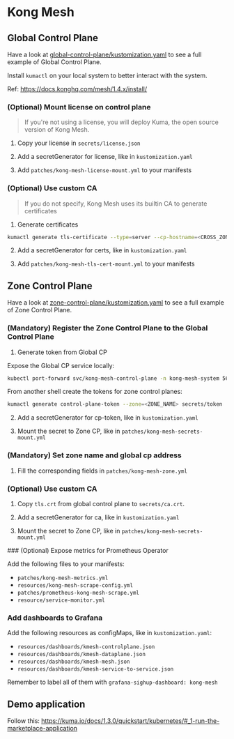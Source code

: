 # Kong Mesh

## Global Control Plane

Have a look at [global-control-plane/kustomization.yaml](global-control-plane/kustomization.yaml) to see a full example of Global Control Plane.

Install `kumactl` on your local system to better interact with the system.

Ref: https://docs.konghq.com/mesh/1.4.x/install/

### (Optional) Mount license on control plane

> If you're not using a license, you will deploy Kuma, the open source version of Kong Mesh.

1. Copy your license in `secrets/license.json`

2. Add a secretGenerator for license, like in `kustomization.yaml`

3. Add `patches/kong-mesh-license-mount.yml` to your manifests

### (Optional) Use custom CA

> If you do not specify, Kong Mesh uses its builtin CA to generate certificates

1. Generate certificates

```bash
kumactl generate tls-certificate --type=server --cp-hostname=<CROSS_ZONE_KUMA_CP_DNS_NAME> --cert-file=secrets/tls.crt --key-file=secrets/tls.key
```

2. Add a secretGenerator for certs, like in `kustomization.yaml`

3. Add `patches/kong-mesh-tls-cert-mount.yml` to your manifests

## Zone Control Plane

Have a look at [zone-control-plane/kustomization.yaml](zone-control-plane/kustomization.yaml) to see a full example of Zone Control Plane.

### (Mandatory) Register the Zone Control Plane to the Global Control Plane

1. Generate token from Global CP

Expose the Global CP service locally:
```bash
kubectl port-forward svc/kong-mesh-control-plane -n kong-mesh-system 5681:5681
```

From another shell create the tokens for zone control planes:
```bash
kumactl generate control-plane-token --zone=<ZONE_NAME> secrets/token
```

2. Add a secretGenerator for cp-token, like in `kustomization.yaml`

3. Mount the secret to Zone CP, like in `patches/kong-mesh-secrets-mount.yml`

### (Mandatory) Set zone name and global cp address

1. Fill the corresponding fields in `patches/kong-mesh-zone.yml`

### (Optional) Use custom CA

1. Copy `tls.crt` from global control plane to `secrets/ca.crt`.

2. Add a secretGenerator for ca, like in `kustomization.yaml`

3. Mount the secret to Zone CP, like in `patches/kong-mesh-secrets-mount.yml`

### (Optional) Expose metrics for Prometheus Operator

Add the following files to your manifests:

- `patches/kong-mesh-metrics.yml`
- `resources/kong-mesh-scrape-config.yml`
- `patches/prometheus-kong-mesh-scrape.yml`
- `resource/service-monitor.yml`

### Add dashboards to Grafana

Add the following resources as configMaps, like in `kustomization.yaml`:

- `resources/dashboards/kmesh-controlplane.json`
- `resources/dashboards/kmesh-dataplane.json`
- `resources/dashboards/kmesh-mesh.json`
- `resources/dashboards/kmesh-service-to-service.json`

Remember to label all of them with `grafana-sighup-dashboard: kong-mesh`

## Demo application

Follow this: https://kuma.io/docs/1.3.0/quickstart/kubernetes/#_1-run-the-marketplace-application